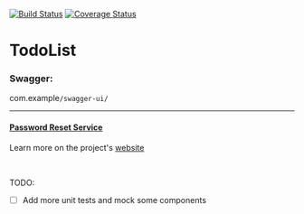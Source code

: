 [![Build Status](https://travis-ci.com/rsh-12/todo-api.svg?branch=main)](https://travis-ci.com/rsh-12/todo-api)
[![Coverage Status](https://coveralls.io/repos/github/rsh-12/todo-api/badge.svg?branch=main)](https://coveralls.io/github/rsh-12/todo-api?branch=main)

# TodoList

### **Swagger:** 
 com.example`/swagger-ui/`


---
#### [Password Reset Service](https://github.com/rsh-12/password-reset-service)
Learn more on the project's [website](https://rsh-12.github.io/todo-api/)

<br>

TODO: 
- [ ] Add more unit tests and mock some components
